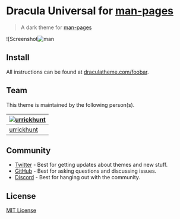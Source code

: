 # Dracula Universal for [man-pages](https://man7.org/linux/man-pages/man1/man.1.html)

> A dark theme for [man-pages](https://man7.org/linux/man-pages/man1/man.1.html)

![Screenshot![man](https://user-images.githubusercontent.com/96319944/232507545-1e08c499-f41c-4258-a036-3086d5732b52.png)


## Install

All instructions can be found at [draculatheme.com/foobar](https://draculatheme.com/foobar).

## Team

This theme is maintained by the following person(s).

| [![urrickhunt](https://github.com/urrickhunt.png?size=100)](https://github.com/urrickhunt) |
| ---------------------------------------------------------------------------------------- |
| [urrickhunt](https://github.com/urrickhunt)                                               |

## Community

- [Twitter](https://twitter.com/draculatheme) - Best for getting updates about themes and new stuff.
- [GitHub](https://github.com/dracula/dracula-theme/discussions) - Best for asking questions and discussing issues.
- [Discord](https://draculatheme.com/discord-invite) - Best for hanging out with the community.

## License

[MIT License](./LICENSE)
